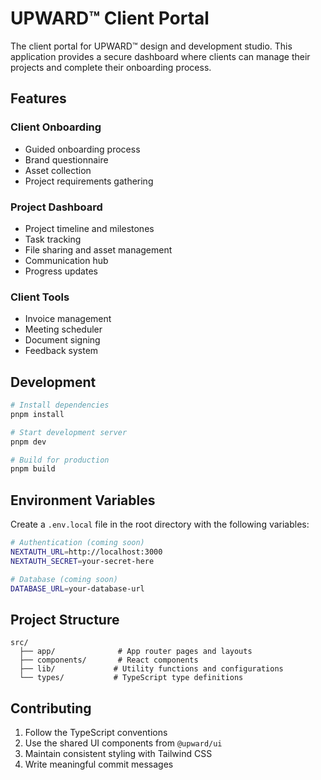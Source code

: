 # UPWARD™ Client Portal

The client portal for UPWARD™ design and development studio. This application provides a secure dashboard where clients can manage their projects and complete their onboarding process.

## Features

### Client Onboarding
- Guided onboarding process
- Brand questionnaire
- Asset collection
- Project requirements gathering

### Project Dashboard
- Project timeline and milestones
- Task tracking
- File sharing and asset management
- Communication hub
- Progress updates

### Client Tools
- Invoice management
- Meeting scheduler
- Document signing
- Feedback system

## Development

```bash
# Install dependencies
pnpm install

# Start development server
pnpm dev

# Build for production
pnpm build
```

## Environment Variables

Create a `.env.local` file in the root directory with the following variables:

```bash
# Authentication (coming soon)
NEXTAUTH_URL=http://localhost:3000
NEXTAUTH_SECRET=your-secret-here

# Database (coming soon)
DATABASE_URL=your-database-url
```

## Project Structure

```
src/
  ├── app/              # App router pages and layouts
  ├── components/       # React components
  ├── lib/             # Utility functions and configurations
  └── types/           # TypeScript type definitions
```

## Contributing

1. Follow the TypeScript conventions
2. Use the shared UI components from `@upward/ui`
3. Maintain consistent styling with Tailwind CSS
4. Write meaningful commit messages
